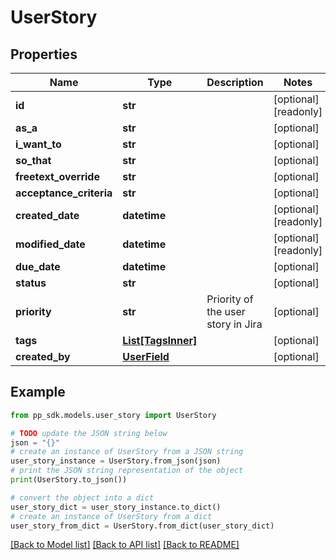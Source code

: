 # UserStory


## Properties

Name | Type | Description | Notes
------------ | ------------- | ------------- | -------------
**id** | **str** |  | [optional] [readonly] 
**as_a** | **str** |  | [optional] 
**i_want_to** | **str** |  | [optional] 
**so_that** | **str** |  | [optional] 
**freetext_override** | **str** |  | [optional] 
**acceptance_criteria** | **str** |  | [optional] 
**created_date** | **datetime** |  | [optional] [readonly] 
**modified_date** | **datetime** |  | [optional] [readonly] 
**due_date** | **datetime** |  | [optional] 
**status** | **str** |  | [optional] 
**priority** | **str** | Priority of the user story in Jira | [optional] 
**tags** | [**List[TagsInner]**](TagsInner.md) |  | [optional] 
**created_by** | [**UserField**](UserField.md) |  | [optional] 

## Example

```python
from pp_sdk.models.user_story import UserStory

# TODO update the JSON string below
json = "{}"
# create an instance of UserStory from a JSON string
user_story_instance = UserStory.from_json(json)
# print the JSON string representation of the object
print(UserStory.to_json())

# convert the object into a dict
user_story_dict = user_story_instance.to_dict()
# create an instance of UserStory from a dict
user_story_from_dict = UserStory.from_dict(user_story_dict)
```
[[Back to Model list]](../README.md#documentation-for-models) [[Back to API list]](../README.md#documentation-for-api-endpoints) [[Back to README]](../README.md)


